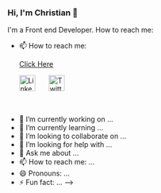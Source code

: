 ### Hi, I'm Christian 👋

I'm a Front end Developer.
How to reach me:
- 📫 How to reach me:
  
  <a href="https://linktr.ee/justlovechris">Click Here</a>

<!--
**Abuskimyman/Abuskimyman** is a ✨ _special_ ✨ repository because its `README.md` (this file) appears on your GitHub profile.
<!-- Social icons section -->
<p align="center">
  
  &#8287;&#8287;&#8287;&#8287;&#8287;
  <a href="#"><img width="32px" alt="LinkedIn" title="LinkedIn" src="https://i.imgur.com/yRpa1dQ.png"/></a>
  &#8287;&#8287;&#8287;&#8287;&#8287;
  <a href="#"><img width="32px" alt="Twitter" title="Twitter" src="https://i.imgur.com/AixJgnm.png"/></a>
  &#8287;&#8287;&#8287;&#8287;&#8287;
  
 
  &#8287;&#8287;&#8287;&#8287;&#8287;

<!--   &#8287;&#8287;&#8287;&#8287;&#8287;
  <a href="http://eyl327.mywebcommunity.org/promos/"><img width="32px" alt="Free Stuff" title="Free gifts for you" src="https://i.imgur.com/0uVwkoZ.png"/></a> -->
</p>



- 🔭 I’m currently working on ...
- 🌱 I’m currently learning ...
- 👯 I’m looking to collaborate on ...
- 🤔 I’m looking for help with ...
- 💬 Ask me about ...
- 📫 How to reach me: ...
- 😄 Pronouns: ...
- ⚡ Fun fact: ...
-->
